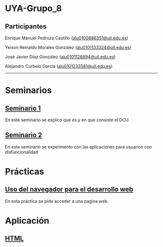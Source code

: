 # UYA-Grupo_8
## Participantes
Enrique Manuel Pedroza Castillo (alu0100886351@ull.edu.es)

Yeixon Reinaldo Morales Gonzalez (alu0101133324@ull.edu.es)

José Javier Díaz González (alu0101128894@ull.edu.es)

Alejandro Curbelo García (alu0101233581@ull.edu.es)

----------------------------------

# Seminarios

## [Seminario 1](https://github.com/Yeixon98/UYA-Grupo_8/tree/master/Seminarios/Seminario%201)

En este seminario se explico que es y en que consiste el DCU.

## [Seminario 2]()

En este seminario se experimento con las aplicaciones para usuarios con disfuncionalidad

# Prácticas

## [Uso del navegador para el desarrollo web](https://github.com/Yeixon98/UYA-Grupo_8/tree/master/Pr%C3%A1cticas/Uso%20del%20navegador%20para%20el%20desarrollo%20web)

En esta práctica se pide acceder a una pagina web.

# Aplicación

## [HTML](https://github.com/Yeixon98/UYA-Grupo_8/tree/master/Aplicacion/HTML)
